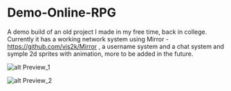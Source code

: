# Demo-Online-RPG
A demo build of an old project I made in my free time, back in college.
Currently it has a working network system using Mirror - https://github.com/vis2k/Mirror , a username system and a chat system and symple 2d sprites with animation, more to be added in the future.

![alt Preview_1](https://i.imgur.com/JZm8VnF.png)

![alt Preview_2](https://i.imgur.com/gMaFfoh.png)
